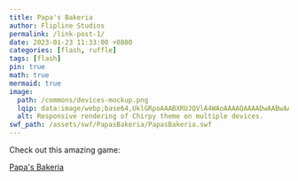 ```yaml
---
title: Papa's Bakeria
author: Flipline Studios
permalink: /link-post-1/
date: 2023-01-23 11:33:00 +0800
categories: [flash, ruffle]
tags: [flash]
pin: true
math: true
mermaid: true
image:
  path: /commons/devices-mockup.png
  lqip: data:image/webp;base64,UklGRpoAAABXRUJQVlA4WAoAAAAQAAAADwAABwAAQUxQSDIAAAARL0AmbZurmr57yyIiqE8oiG0bejIYEQTgqiDA9vqnsUSI6H+oAERp2HZ65qP/VIAWAFZQOCBCAAAA8AEAnQEqEAAIAAVAfCWkAALp8sF8rgRgAP7o9FDvMCkMde9PK7euH5M1m6VWoDXf2FkP3BqV0ZYbO6NA/VFIAAAA
  alt: Responsive rendering of Chirpy theme on multiple devices.
swf_path: /assets/swf/PapasBakeria/PapasBakeria.swf
---
```


Check out this amazing game:

[Papa's Bakeria]("https://numantf2.github.io/assets/swf/PapasBakeria/PapasBakeria.swf")

<div class="ruffle-container" style="width: 100%; max-width: 800px; margin: auto;">
  <script src="https://numantf2.github.io/assets/ruffle/ruffle.js"></script>
  <script>
    window.addEventListener('DOMContentLoaded', (event) => {
      var container = document.querySelector(".ruffle-container");
      var swfUrl = "{{ site.baseurl }}{{ page.swf_path }}";
      var ruffleObject = document.createElement("object");
      ruffleObject.type = "application/x-shockwave-flash";
      ruffleObject.data = swfUrl;
      ruffleObject.style.width = "100%";
      ruffleObject.style.height = "100%";
      container.appendChild(ruffleObject);
    });
  </script>
</div>
